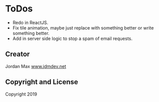 # ToDos

- Redo in ReactJS.
- Fix tile animation, maybe just replace with something better or write something better.
- Add in server side logic to stop a spam of email requests.

## Creator

Jordan Max www.jdmdev.net

## Copyright and License

Copyright 2019